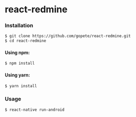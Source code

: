 # react-redmine

### Installation

```sh
$ git clone https://github.com/gopete/react-redmine.git
$ cd react-redmine
```

#### Using npm:
```sh
$ npm install
```

#### Using yarn:

```sh
$ yarn install
```

### Usage

```sh
$ react-native run-android
```
